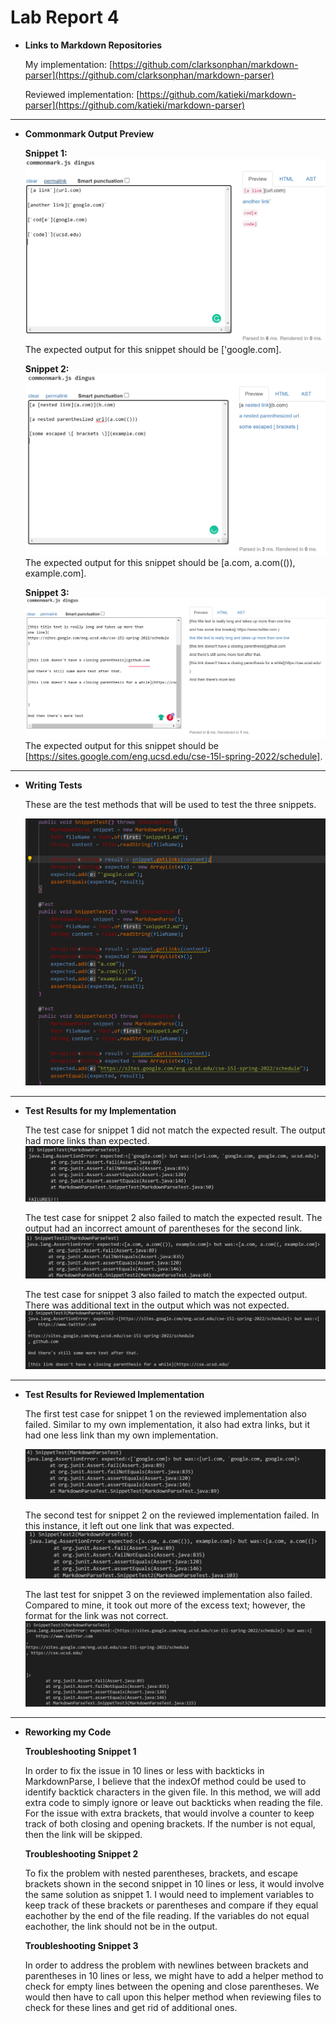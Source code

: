 # Lab Report 4

- **Links to Markdown Repositories**

    My implementation: [https://github.com/clarksonphan/markdown-parser](https://github.com/clarksonphan/markdown-parser)

    Reviewed implementation: [https://github.com/katieki/markdown-parser](https://github.com/katieki/markdown-parser)
---

- **Commonmark Output Preview**

    **Snippet 1:**
    ![snippet1_preview](snippet1_preview.PNG)
    The expected output for this snippet should be ['google.com].
    
    **Snippet 2:**
    ![snippet2_preview](snippet2_preview.PNG)
    The expected output for this snippet should be [a.com, a.com(()), example.com].

    **Snippet 3:**
    ![snippet3_preview](snippet3_preview.PNG)
    The expected output for this snippet should be [https://sites.google.com/eng.ucsd.edu/cse-15l-spring-2022/schedule].

---
- **Writing Tests**

    These are the test methods that will be used to test the three snippets.

    ![snippet_test](snippet_test.PNG)

---
- **Test Results for my Implementation**

    The test case for snippet 1 did not match the expected result. The output had more links than expected.
    ![snippet1_result](snippet1_results.PNG)

    The test case for snippet 2 also failed to match the expected result. The output had an incorrect amount of parentheses for the second link.
    ![snippet2_result](snippet2_result.PNG)

    The test case for snippet 3 also failed to match the expected output. There was additional text in the output which was not expected.
    ![snippet3_result](snippet3_result.PNG)
    
---
- **Test Results for Reviewed Implementation**

    The first test case for snippet 1 on the reviewed implementation also failed. Similar to my own implementation, it also had extra links, but it had one less link than my own implementation.

    ![reviewed_test](reviewed_test.PNG)

    The second test for snippet 2 on the reviewed implementation failed. In this instance, it left out one link that was expected.
    ![reviewed_test2](reviewed_test2.PNG)

    The last test for snippet 3 on the reviewed implementation also failed. Compared to mine, it took out more of the excess text; however, the format for the link was not correct.
    ![reviewed_test3](reviewed_test3.PNG)
---
- **Reworking my Code**

    **Troubleshooting Snippet 1**
    
    In order to fix the issue in 10 lines or less with backticks in MarkdownParse, I believe that the indexOf method could be used to identify backtick characters in the given file. In this method, we will add extra code to simply ignore or leave out backticks when reading the file. For the issue with extra brackets, that would involve a counter to keep track of both closing and opening brackets. If the number is not equal, then the link will be skipped.
    
    **Troubleshooting Snippet 2**
    
    To fix the problem with nested parentheses, brackets, and escape brackets shown in the second snippet in 10 lines or less, it would involve the same solution as snippet 1. I would need to implement variables to keep track of these brackets or parentheses and compare if they equal eachother by the end of the file reading. If the variables do not equal eachother, the link should not be in the output.

    **Troubleshooting Snippet 3**

    In order to address the problem with newlines between brackets and parentheses in 10 lines or less, we might have to add a helper method to check for empty lines between the opening and close parentheses. We would then have to call upon this helper method when reviewing files to check for these lines and get rid of additional ones. 




    
